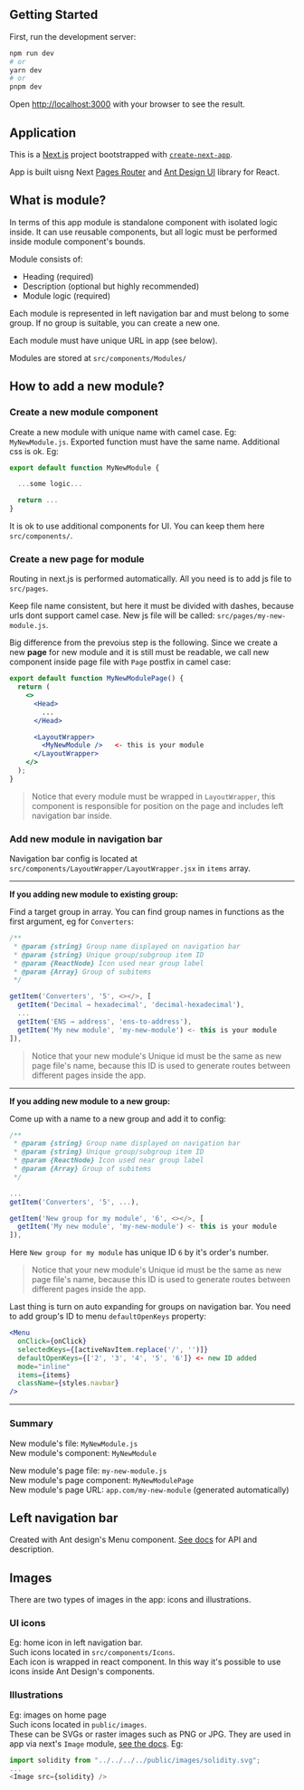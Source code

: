 ## Getting Started

First, run the development server:

```bash
npm run dev
# or
yarn dev
# or
pnpm dev
```

Open [http://localhost:3000](http://localhost:3000) with your browser to see the result.

## Application

This is a [Next.js](https://nextjs.org/) project bootstrapped with [`create-next-app`](https://github.com/vercel/next.js/tree/canary/packages/create-next-app).

App is built uisng Next [Pages Router](https://nextjs.org/docs) and [Ant Design UI](https://ant.design/components/overview) library for React.

## What is module?

In terms of this app module is standalone component with isolated logic inside. It can use reusable components, but all logic must be performed inside module component's bounds.

Module consists of:

- Heading (required)
- Description (optional but highly recommended)
- Module logic (required)

Each module is represented in left navigation bar and must belong to some group. If no group is suitable, you can create a new one.

Each module must have unique URL in app (see below).

Modules are stored at `src/components/Modules/`

## How to add a new module?

### Create a new module component

Create a new module with unique name with camel case. Eg: `MyNewModule.js`. Exported function must have the same name. Additional css is ok. Eg:

```jsx
export default function MyNewModule {

  ...some logic...

  return ...
}
```

It is ok to use additional components for UI. You can keep them here `src/components/`.

### Create a new page for module

Routing in next.js is performed automatically. All you need is to add js file to `src/pages`.

Keep file name consistent, but here it must be divided with dashes, because urls dont support camel case. New js file will be called: `src/pages/my-new-module.js`.

Big difference from the prevoius step is the following. Since we create a new **page** for new module and it is still must be readable, we call new component inside page file with `Page` postfix in camel case:

```jsx
export default function MyNewModulePage() {
  return (
    <>
      <Head>
        ...
      </Head>

      <LayoutWrapper>
        <MyNewModule />   <- this is your module
      </LayoutWrapper>
    </>
  );
}
```

> Notice that every module must be wrapped in `LayoutWrapper`, this component is responsible for position on the page and includes left navigation bar inside.

### Add new module in navigation bar

Navigation bar config is located at `src/components/LayoutWrapper/LayoutWrapper.jsx` in `items` array.

---

**If you adding new module to existing group:**

Find a target group in array. You can find group names in functions as the first argument, eg for `Converters`:

```js
/**
 * @param {string} Group name displayed on navigation bar
 * @param {string} Unique group/subgroup item ID
 * @param {ReactNode} Icon used near group label
 * @param {Array} Group of subitems
 */

getItem('Converters', '5', <></>, [
  getItem('Decimal → hexadecimal', 'decimal-hexadecimal'),
  ...
  getItem('ENS → address', 'ens-to-address'),
  getItem('My new module', 'my-new-module') <- this is your module
]),
```

> Notice that your new module's Unique id must be the same as new page file's name, because this ID is used to generate routes between different pages inside the app.

---

**If you adding new module to a new group:**

Come up with a name to a new group and add it to config:

```js
/**
 * @param {string} Group name displayed on navigation bar
 * @param {string} Unique group/subgroup item ID
 * @param {ReactNode} Icon used near group label
 * @param {Array} Group of subitems
 */

...
getItem('Converters', '5', ...),

getItem('New group for my module', '6', <></>, [
  getItem('My new module', 'my-new-module') <- this is your module
]),
```

Here `New group for my module` has unique ID `6` by it's order's number.

> Notice that your new module's Unique id must be the same as new page file's name, because this ID is used to generate routes between different pages inside the app.

Last thing is turn on auto expanding for groups on navigation bar. You need to add group's ID to menu `defaultOpenKeys` property:

```jsx
<Menu
  onClick={onClick}
  selectedKeys={[activeNavItem.replace('/', '')]}
  defaultOpenKeys={['2', '3', '4', '5', '6']} <- new ID added
  mode="inline"
  items={items}
  className={styles.navbar}
/>
```

---

### Summary

New module's file: `MyNewModule.js`  
New module's component: `MyNewModule`

New module's page file: `my-new-module.js`  
New module's page component: `MyNewModulePage`  
New module's page URL: `app.com/my-new-module` (generated automatically)

## Left navigation bar

Created with Ant design's Menu component. [See docs](https://ant.design/components/menu) for API and description.

## Images

There are two types of images in the app: icons and illustrations.

### UI icons

Eg: home icon in left navigation bar.  
Such icons located in `src/components/Icons`.  
Each icon is wrapped in react component. In this way it's possible to use icons inside Ant Design's components.

### Illustrations

Eg: images on home page  
Such icons located in `public/images`.  
These can be SVGs or raster images such as PNG or JPG. They are used in app via next's `Image` module, [see the docs](https://nextjs.org/docs/pages/api-reference/components/image). Eg:

```js
import solidity from "../../../../public/images/solidity.svg";
...
<Image src={solidity} />
```
